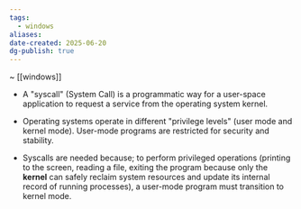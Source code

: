 ```yaml
---
tags:
  - windows
aliases: 
date-created: 2025-06-20
dg-publish: true
---
```

~ [[windows]]

- A "syscall" (System Call) is a programmatic way for a user-space application to request a service from the operating system kernel.

- Operating systems operate in different "privilege levels" (user mode and kernel mode). User-mode programs are restricted for security and stability.

- Syscalls are needed because; to perform privileged operations (printing to the screen, reading a file, exiting the program because only the **kernel** can safely reclaim system resources and update its internal record of running processes), a user-mode program must transition to kernel mode.





